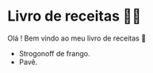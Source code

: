 # Livro de receitas :man_cook:

Olá ! Bem vindo ao meu livro de receitas :wave: 

- Strogonoff de frango.
- Pavê.